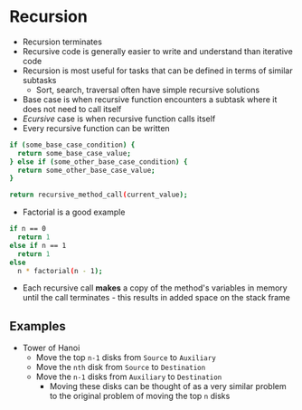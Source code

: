 # Recursion

* Recursion terminates
* Recursive code is generally easier to write and understand than iterative code
* Recursion is most useful for tasks that can be defined in terms of similar subtasks
  * Sort, search, traversal often have simple recursive solutions
* Base case is when recursive function encounters a subtask where it does not need to call itself
* _Ecursive_ case is when recursive function calls itself
* Every recursive function can be written

```bash
if (some_base_case_condition) {
  return some_base_case_value;
} else if (some_other_base_case_condition) {
  return some_other_base_case_value;
}

return recursive_method_call(current_value);
```

* Factorial is a good example

```bash
if n == 0
  return 1
else if n == 1
  return 1
else
  n * factorial(n - 1);
```

* Each recursive call **makes** a copy of the method's variables in memory until the call terminates - this results in added space on the stack frame

## Examples

* Tower of Hanoi
  * Move the top `n-1` disks from `Source` to `Auxiliary`
  * Move the `nth` disk from `Source` to `Destination`
  * Move the `n-1` disks from `Auxiliary` to `Destination`
    * Moving these disks can be thought of as a very similar problem to the original problem of moving the top `n` disks
